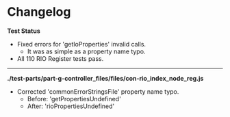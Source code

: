 # Changelog

**Test Status**
* Fixed errors for 'getIoProperties' invalid calls.
	* It was as simple as a property name typo.
* All 110 RIO Register tests pass.

---

**./test-parts/part-g-controller_files/files/con-rio_index_node_reg.js**
* Corrected 'commonErrorStringsFile' property name typo.
	* Before: 'getPropertiesUndefined'
	* After: 'rioPropertiesUndefined'
